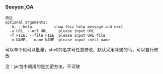 ### Seeyon_OA

```
用法
optional arguments:
  -h, --help          show this help message and exit
  -u URL, --url URL     please input URL 
  -f FILE, --file FILE  please input URL file 
  -n NAME, --name NAME  please input shell name
```

可以单个也可以批量，shell的名字可任意修改，默认采用冰蝎的马，可以自行修改



注：jar包中调用的是加密方法，不可缺